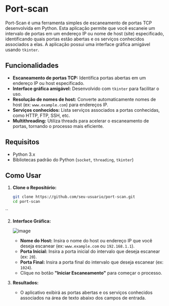 # Port-scan

Port-Scan é uma ferramenta simples de escaneamento de portas TCP desenvolvida em Python. Esta aplicação permite que você escaneie um intervalo de portas em um endereço IP ou nome de host (site) especificado, identificando quais portas estão abertas e os serviços conhecidos associados a elas. A aplicação possui uma interface gráfica amigável usando `tkinter`.

## Funcionalidades

- **Escaneamento de portas TCP:** Identifica portas abertas em um endereço IP ou host especificado.
- **Interface gráfica amigável:** Desenvolvido com `tkinter` para facilitar o uso.
- **Resolução de nomes de host:** Converte automaticamente nomes de host (ex: `www.example.com`) para endereços IP.
- **Serviços conhecidos:** Lista serviços associados a portas conhecidas, como HTTP, FTP, SSH, etc.
- **Multithreading:** Utiliza threads para acelerar o escaneamento de portas, tornando o processo mais eficiente.

## Requisitos

- Python 3.x
- Bibliotecas padrão do Python (`socket`, `threading`, `tkinter`)

## Como Usar

1. **Clone o Repositório:**

   ```bash
   git clone https://github.com/seu-usuario/port-scan.git
   cd port-scan
  ``

2. **Interface Gráfica:**
   
    ![image](https://github.com/user-attachments/assets/9c4f125c-ff9e-47be-ad2f-277515316f10)


   - **Nome do Host:** Insira o nome do host ou endereço IP que você deseja escanear (ex: `www.example.com` ou `192.168.1.1`).
   - **Porta Inicial:** Insira a porta inicial do intervalo que deseja escanear (ex: `20`).
   - **Porta Final:** Insira a porta final do intervalo que deseja escanear (ex: `1024`).
   - Clique no botão **"Iniciar Escaneamento"** para começar o processo.

4. **Resultados:**

   - O aplicativo exibirá as portas abertas e os serviços conhecidos associados na área de texto abaixo dos campos de entrada.
